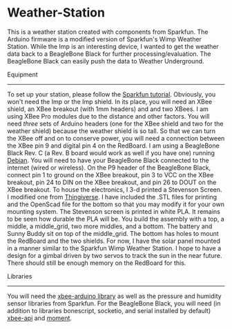 Weather-Station
===============

This is a weather station created with components from Sparkfun. The Arduino firmware is a modified version of Sparkfun's Wimp Weather Station. While the Imp is an interesting device, I wanted to get the weather data back to a BeagleBone Black for further processing/evaluation. The BeagleBone Black can easily push the data to Weather Underground. 

Equipment
_________

To set up your station, please follow the [Sparkfun tutorial](https://learn.sparkfun.com/tutorials/weather-station-wirelessly-connected-to-wunderground). Obviously, you won't need the Imp or the Imp shield. In its place, you will need an XBee shield, an XBee breakout (with 1mm headers) and and two XBees. I am using XBee Pro modules due to the distance and other factors. You will need *three* sets of Arduino headers (one for the XBee shield and two for the weather shield) because the weather shield is so tall. So that we can turn the XBee off and on to conserve power, you will need a connection between the XBee pin 9 and digital pin 4 on the RedBoard.
I am using a BeagleBone Black Rev. C (a Rev. B board would work as well if you have one) running [Debian](http://beagleboard.org/latest-images/). You will need to have your BeagleBone Black connected to the internet (wired or wireless). On the P9 header of the BeagleBone Black, connect pin 1 to ground on the XBee breakout, pin 3 to VCC on the XBee breakout, pin 24 to DIN on the XBee breakout, and pin 26 to DOUT on the XBee breakout.
To house the electronics, I 3-d printed a Stevenson Screen. I modified one from [Thingiverse](http://www.thingiverse.com/thing:83969). I have included the .STL files for printing and the OpenScad file for the bottom so that you may modify it for your own mounting system. The Stevenson screen is printed in white PLA. It remains to be seen how durable the PLA will be. You build the assembly with a top, a middle, a middle_grid, two more middles, and a bottom. The battery and Sunny Buddy sit on top of the middle_grid. The bottom has holes to mount the RedBoard and the two shields.
For now, I have the solar panel mounted in a manner similar to the Sparkfun Wimp Weather Station. I hope to have a design for a gimbal driven by two servos to track the sun in the near future. There should still be enough memory on the RedBoard for this.

Libraries
_________
You will need the [xbee-arduino library](https://code.google.com/p/xbee-arduino/) as well as the pressure and humidity sensor libraries from Sparkfun. 
For the BeagleBone Black, you will need (in addition to libraries bonescript, socketio, and serial installed by default) [xbee-api](https://www.npmjs.org/package/xbee-api) and [moment](https://www.npmjs.org/package/moment).
